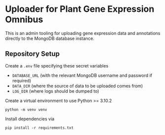 # Uploader for Plant Gene Expression Omnibus

This is an admin tooling for uploading gene expression data and annotations directly to the MongoDB database instance.

## Repository Setup

Create a `.env` file specifying these secret variables

- `DATABASE_URL` (with the relevant MongoDB username and password if required)
- `DATA_DIR` (where the source of data to be uploaded comes from)
- `LOG_DIR` (where logs should be dumped to)

Create a virtual environment to use Python >= 3.10.2

```
python -m venv venv
```

Install dependencies via

```
pip install -r requirements.txt
```
